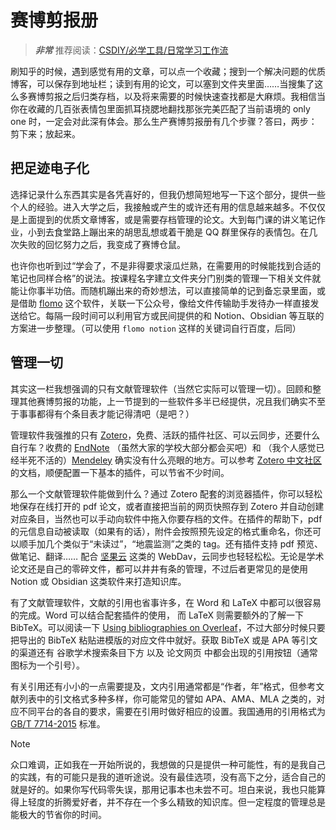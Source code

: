 # **赛博剪报册**

> ***非常*** 推荐阅读：[CSDIY/必学工具/日常学习工作流](https://csdiy.wiki/%E5%BF%85%E5%AD%A6%E5%B7%A5%E5%85%B7/workflow/)

刷知乎的时候，遇到感觉有用的文章，可以点一个收藏；搜到一个解决问题的优质博客，可以保存到地址栏；读到有用的论文，可以塞到文件夹里面……当搜集了这么多赛博剪报之后归类存档，以及将来需要的时候快速查找都是大麻烦。我相信当你在收藏的几百张表情包里面抓耳挠腮地翻找那张完美匹配了当前语境的 only one 时，一定会对此深有体会。那么生产赛博剪报册有几个步骤？答曰，两步：剪下来；放起来。

## **把足迹电子化**

选择记录什么东西其实是各凭喜好的，但我仍想简短地写一下这个部分，提供一些个人的经验。进入大学之后，我接触或产生的或许还有用的信息越来越多。不仅仅是上面提到的优质文章博客，或是需要存档管理的论文。大到每门课的讲义笔记作业，小到去食堂路上蹦出来的胡思乱想或着干脆是 QQ 群里保存的表情包。在几次失败的回忆努力之后，我变成了赛博仓鼠。

也许你也听到过“学会了，不是非得要求滚瓜烂熟，在需要用的时候能找到合适的笔记也同样合格”的说法。按课程名字建立文件夹分门别类的管理一下相关文件就能让你事半功倍。而随机蹦出来的奇妙想法，可以直接简单的记到备忘录里面，或是借助 [flomo](https://flomoapp.com/) 这个软件，关联一下公众号，像给文件传输助手发待办一样直接发送给它。每隔一段时间可以利用官方或民间提供的和 Notion、Obsidian 等互联的方案进一步整理。（可以使用 `flomo notion` 这样的关键词自行百度，后同）

## **管理一切**

其实这一栏我想强调的只有文献管理软件（当然它实际可以管理一切）。回顾和整理其他赛博剪报的功能，上一节提到的一些软件多半已经提供，况且我们确实不至于事事都得有个条目表才能记得清吧（是吧？）

管理软件我强推的只有 [Zotero](https://www.zotero.org/)，免费、活跃的插件社区、可以云同步，还要什么自行车？收费的 [EndNote](https://endnote.com/) （虽然大家的学校大部分都会买吧）和 （我个人感觉已经半死不活的）[Mendeley](https://www.mendeley.com/) 确实没有什么亮眼的地方。可以参考 [Zotero 中文社区](https://zotero-chinese.com/) 的文档，顺便配置一下基本的插件，可以节省不少时间。

那么一个文献管理软件能做到什么？通过 Zotero 配套的浏览器插件，你可以轻松地保存在线打开的 pdf 论文，或者直接把当前的网页快照存到 Zotero 并自动创建对应条目，当然也可以手动向软件中拖入你要存档的文件。在插件的帮助下，pdf 的元信息自动被读取（如果有的话），附件会按照预先设定的格式重命名，你还可以顺手加几个类似于“未读过”，“地震监测”之类的 tag。还有插件支持 pdf 预览、做笔记、翻译…… 配合 [坚果云](https://www.jianguoyun.com/) 这类的 WebDav，云同步也轻轻松松。无论是学术论文还是自己的零碎文件，都可以井井有条的管理，不过后者更常见的是使用 Notion 或 Obsidian 这类软件来打造知识库。

有了文献管理软件，文献的引用也省事许多，在 Word 和 LaTeX 中都可以很容易的完成。Word 可以结合配套插件的使用， 而 LaTeX 则需要额外的了解一下 BibTeX。可以阅读一下 [Using bibliographies on Overleaf](https://www.overleaf.com/learn/how-to/Using_bibliographies_on_Overleaf)，不过大部分时候只要把导出的 BibTeX 粘贴进模版的对应文件中就好。获取 BibTeX 或是 APA 等引文的渠道还有 谷歌学术搜索条目下方 以及 论文网页 中都会出现的引用按钮（通常图标为一个引号）。

有关引用还有小小的一点需要提及，文内引用通常都是“作者，年”格式，但参考文献列表中的引文格式多种多样，你可能常见的譬如 APA、AMA、MLA 之类的，对应不同平台的各自的要求，需要在引用时做好相应的设置。我国通用的引用格式为 [GB/T 7714-2015](https://zhuanlan.zhihu.com/p/355312827?ivk_sa=1024320u&eqid=ca8358090003cfa400000005645a0cc6&utm_id=0) 标准。



> [!NOTE]
> 众口难调，正如我在一开始所说的，我想做的只是提供一种可能性，有的是我自己的实践，有的可能只是我的道听途说。没有最佳选项，没有高下之分，适合自己的就是好的。如果你写代码零失误，那用记事本也未尝不可。坦白来说，我也只能算得上轻度的折腾爱好者，并不存在一个多么精致的知识库。但一定程度的管理总是能极大的节省你的时间。
